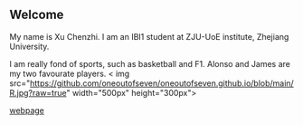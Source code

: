 ## Welcome 

My name is Xu Chenzhi. 
I am an IBI1 student at ZJU-UoE institute, Zhejiang University.

I am really fond of sports, such as basketball and F1.
Alonso and James are my two favourate players.
< img src="https://github.com/oneoutofseven/oneoutofseven.github.io/blob/main/R.jpg?raw=true"  width="500px" height="300px">


[webpage](https://c.zju.edu.cn/) 
